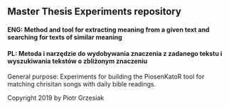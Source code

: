 ## Master Thesis Experiments repository
#### ENG: Method and tool for extracting meaning from a given text and searching for texts of similar meaning
#### PL: Metoda i narzędzie do wydobywania znaczenia z zadanego tekstu i wyszukiwania tekstów o zbliżonym znaczeniu

General purpose: 
Experiments for building the PiosenKatoR tool for matching chrisitan songs with daily bible readings.

Copyright 2019 by Piotr Grzesiak
